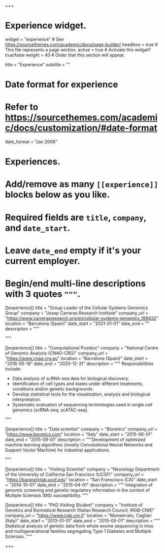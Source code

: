 +++
# Experience widget.
widget = "experience"  # See https://sourcethemes.com/academic/docs/page-builder/
headless = true  # This file represents a page section.
active = true  # Activate this widget? true/false
weight = 40  # Order that this section will appear.

title = "Experience"
subtitle = ""

# Date format for experience
#   Refer to https://sourcethemes.com/academic/docs/customization/#date-format
date_format = "Jan 2006"

# Experiences.
#   Add/remove as many `[[experience]]` blocks below as you like.
#   Required fields are `title`, `company`, and `date_start`.
#   Leave `date_end` empty if it's your current employer.
#   Begin/end multi-line descriptions with 3 quotes `"""`.
[[experience]]
title = "Group Leader of the Cellular Systems Genomics Group"
company = "Josep Carreras Research Institute"
company_url = "https://www.carrerasresearch.org/en/cellular-systems-genomics_169432"
location = "Barcelona (Spain)"
date_start = "2021-01-01"
date_end = ""
description = """

"""

[[experience]]
  title = "Computational Postdoc"
  company = "National Centre of Genomic Analysis (CNAG-CRG)"
  company_url = "https://www.cnag.crg.eu"
  location = "Barcelona (Spain)"
  date_start = "2016-05-16"
  date_end = "2020-12-31"
  description = """
  Responsibilities include:
  
  * Data analysis of scRNA-seq data for biological discovery.
  * Identification of cell types and states under different treatments, conditions and/or genetic backgrounds.  
  * Develop statistical tools for the visualization, analysis and biological interpretation.
  * Systematic evaluation of sequencing technologies used in single cell genomics (scRNA-seq, scATAC-seq).
  
  """

[[experience]]
  title = "Data scientist"
  company = "Bioretics"
  company_url = "https://www.bioretics.com"
  location = "Italy"
  date_start = "2015-06-01"
  date_end = "2015-09-01"
  description = """Development of optimized machine learning algorithms (mostly Convolutional Neural Networks and Support Vector Machine) for industrial applications.
  
  """


[[experience]]
title = "Visiting Scientist"
company = "Neurology Department of the University of California San Francisco (UCSF)"
company_url = "https://baranzinilab.ucsf.edu"
location = "San Franscisco (CA)"
date_start = "2014-10-01"
date_end = "2015-04-01"
description = """
Integration of genomic screening and genetic regulatory information in the
context of Multiple Sclerosis (MS) susceptibility.
"""

[[experience]]
title = "PhD Visiting Student"
company = "Institute of Genetics and Biomedical Research (Italian Research Council, IRGB-CNR)"
company_url = "https://www.irgb.cnr.it"
location = "Monserrato, Cagliari (Italy)"
date_start = "2013-01-01"
date_end = "2015-05-01"
description = """
Statistical analysis of genetic data from whole exome sequencing in trios
and multigenerational families segregating Type 1 Diabetes and Multiple Sclerosis.
"""

+++

